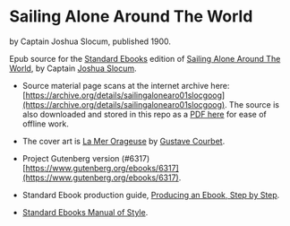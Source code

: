 # Sailing Alone Around The World

by Captain Joshua Slocum, published 1900.

Epub source for the [Standard Ebooks](https://standardebooks.org/about) edition of [Sailing Alone Around The World](https://en.wikipedia.org/wiki/Sailing_Alone_Around_the_World), by Captain [Joshua Slocum](https://en.wikipedia.org/wiki/Joshua_Slocum).

* Source material page scans at the internet archive here: [https://archive.org/details/sailingalonearo01slocgoog](https://archive.org/details/sailingalonearo01slocgoog). The source is also downloaded and stored in this repo as a [PDF here](https://github.com/eggplantpasta/joshua-slocum_sailing-alone-around-the-world/blob/main/sailingalonearo01slocgoog.pdf) for ease of offline work.

* The cover art is [La Mer Orageuse](https://thegriggs.org/gallery/la-mer-orageuse-gustave-courbet/) by [Gustave Courbet](https://en.wikipedia.org/wiki/Gustave_Courbet).

* Project Gutenberg version (#6317) [https://www.gutenberg.org/ebooks/6317](https://www.gutenberg.org/ebooks/6317).

* Standard Ebook production guide, [Producing an Ebook, Step by Step](https://standardebooks.org/contribute/producing-an-ebook-step-by-step).

* [Standard Ebooks Manual of Style](https://standardebooks.org/manual).
